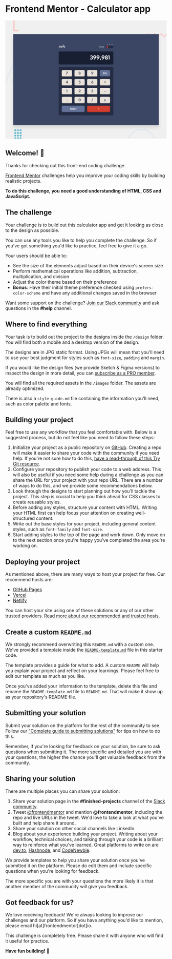 # Frontend Mentor - Calculator app

![Design preview for the Calculator app coding challenge](./design/desktop-preview.jpg)

## Welcome! 👋

Thanks for checking out this front-end coding challenge.

[Frontend Mentor](https://www.frontendmentor.io) challenges help you improve
your coding skills by building realistic projects.

**To do this challenge, you need a good understanding of HTML, CSS and
JavaScript.**

## The challenge

Your challenge is to build out this calculator app and get it looking as close
to the design as possible.

You can use any tools you like to help you complete the challenge. So if you've
got something you'd like to practice, feel free to give it a go.

Your users should be able to:

- See the size of the elements adjust based on their device's screen size
- Perform mathematical operations like addition, subtraction, multiplication,
  and division
- Adjust the color theme based on their preference
- **Bonus**: Have their initial theme preference checked using
  `prefers-color-scheme` and have any additional changes saved in the browser

Want some support on the challenge?
[Join our Slack community](https://www.frontendmentor.io/slack) and ask
questions in the **#help** channel.

## Where to find everything

Your task is to build out the project to the designs inside the `/design`
folder. You will find both a mobile and a desktop version of the design.

The designs are in JPG static format. Using JPGs will mean that you'll need to
use your best judgment for styles such as `font-size`, `padding` and `margin`.

If you would like the design files (we provide Sketch & Figma versions) to
inspect the design in more detail, you can
[subscribe as a PRO member](https://www.frontendmentor.io/pro).

You will find all the required assets in the `/images` folder. The assets are
already optimized.

There is also a `style-guide.md` file containing the information you'll need,
such as color palette and fonts.

## Building your project

Feel free to use any workflow that you feel comfortable with. Below is a
suggested process, but do not feel like you need to follow these steps:

1. Initialize your project as a public repository on
   [GitHub](https://github.com/). Creating a repo will make it easier to share
   your code with the community if you need help. If you're not sure how to do
   this, [have a read-through of this Try Git resource](https://try.github.io/).
2. Configure your repository to publish your code to a web address. This will
   also be useful if you need some help during a challenge as you can share the
   URL for your project with your repo URL. There are a number of ways to do
   this, and we provide some recommendations below.
3. Look through the designs to start planning out how you'll tackle the project.
   This step is crucial to help you think ahead for CSS classes to create
   reusable styles.
4. Before adding any styles, structure your content with HTML. Writing your HTML
   first can help focus your attention on creating well-structured content.
5. Write out the base styles for your project, including general content styles,
   such as `font-family` and `font-size`.
6. Start adding styles to the top of the page and work down. Only move on to the
   next section once you're happy you've completed the area you're working on.

## Deploying your project

As mentioned above, there are many ways to host your project for free. Our
recommend hosts are:

- [GitHub Pages](https://pages.github.com/)
- [Vercel](https://vercel.com/)
- [Netlify](https://www.netlify.com/)

You can host your site using one of these solutions or any of our other trusted
providers.
[Read more about our recommended and trusted hosts](https://medium.com/frontend-mentor/frontend-mentor-trusted-hosting-providers-bf000dfebe).

## Create a custom `README.md`

We strongly recommend overwriting this `README.md` with a custom one. We've
provided a template inside the [`README-template.md`](./README-template.md) file
in this starter code.

The template provides a guide for what to add. A custom `README` will help you
explain your project and reflect on your learnings. Please feel free to edit our
template as much as you like.

Once you've added your information to the template, delete this file and rename
the `README-template.md` file to `README.md`. That will make it show up as your
repository's README file.

## Submitting your solution

Submit your solution on the platform for the rest of the community to see.
Follow our
["Complete guide to submitting solutions"](https://medium.com/frontend-mentor/a-complete-guide-to-submitting-solutions-on-frontend-mentor-ac6384162248)
for tips on how to do this.

Remember, if you're looking for feedback on your solution, be sure to ask
questions when submitting it. The more specific and detailed you are with your
questions, the higher the chance you'll get valuable feedback from the
community.

## Sharing your solution

There are multiple places you can share your solution:

1. Share your solution page in the **#finished-projects** channel of the
   [Slack community](https://www.frontendmentor.io/slack).
2. Tweet [@frontendmentor](https://twitter.com/frontendmentor) and mention
   **@frontendmentor**, including the repo and live URLs in the tweet. We'd love
   to take a look at what you've built and help share it around.
3. Share your solution on other social channels like LinkedIn.
4. Blog about your experience building your project. Writing about your
   workflow, technical choices, and talking through your code is a brilliant way
   to reinforce what you've learned. Great platforms to write on are
   [dev.to](https://dev.to/), [Hashnode](https://hashnode.com/), and
   [CodeNewbie](https://community.codenewbie.org/).

We provide templates to help you share your solution once you've submitted it on
the platform. Please do edit them and include specific questions when you're
looking for feedback.

The more specific you are with your questions the more likely it is that another
member of the community will give you feedback.

## Got feedback for us?

We love receiving feedback! We're always looking to improve our challenges and
our platform. So if you have anything you'd like to mention, please email
hi[at]frontendmentor[dot]io.

This challenge is completely free. Please share it with anyone who will find it
useful for practice.

**Have fun building!** 🚀
